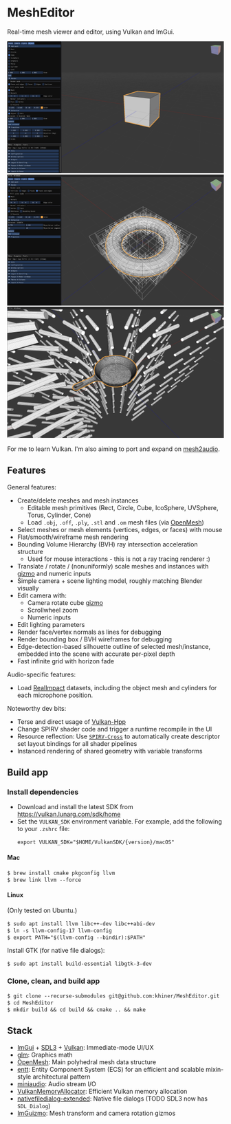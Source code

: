 # MeshEditor

Real-time mesh viewer and editor, using Vulkan and ImGui.

![](screenshots/cube.png)
![](screenshots/torus_bvh.png)
![](screenshots/real_impact_skillet.png)

For me to learn Vulkan.
I'm also aiming to port and expand on [mesh2audio](https://github.com/khiner/mesh2audio).

## Features

General features:
* Create/delete meshes and mesh instances
  - Editable mesh primitives (Rect, Circle, Cube, IcoSphere, UVSphere, Torus, Cylinder, Cone)
  - Load `.obj`, `.off`, `.ply`, `.stl` and `.om` mesh files (via [OpenMesh](https://gitlab.vci.rwth-aachen.de:9000/OpenMesh/OpenMesh))
* Select meshes or mesh elements (vertices, edges, or faces) with mouse
* Flat/smooth/wireframe mesh rendering
* Bounding Volume Hierarchy (BVH) ray intersection acceleration structure
  - Used for mouse interactions - this is not a ray tracing renderer :)
* Translate / rotate / (nonuniformly) scale meshes and instances with [gizmo]([ImGuizmo](https://github.com/CedricGuillemet/ImGuizmo)) and numeric inputs
* Simple camera + scene lighting model, roughly matching Blender visually
* Edit camera with:
  - Camera rotate cube [gizmo]([ImGuizmo](https://github.com/CedricGuillemet/ImGuizmo))
  - Scrollwheel zoom
  - Numeric inputs
* Edit lighting parameters
* Render face/vertex normals as lines for debugging
* Render bounding box / BVH wireframes for debugging
* Edge-detection-based silhouette outline of selected mesh/instance, embedded into the scene with accurate per-pixel depth
* Fast infinite grid with horizon fade

Audio-specific features:
* Load [RealImpact](https://samuelpclarke.com/realimpact/) datasets, including the object mesh and cylinders for each microphone position.

Noteworthy dev bits:
* Terse and direct usage of [Vulkan-Hpp](https://github.com/KhronosGroup/Vulkan-Hpp)
* Change SPIRV shader code and trigger a runtime recompile in the UI
* Resource reflection: Use [`SPIRV-Cross`](https://github.com/KhronosGroup/SPIRV-Cross) to automatically create descriptor set layout bindings for all shader pipelines
* Instanced rendering of shared geometry with variable transforms

## Build app

### Install dependencies

- Download and install the latest SDK from https://vulkan.lunarg.com/sdk/home
- Set the `VULKAN_SDK` environment variable.
  For example, add the following to your `.zshrc` file:
  ```shell
  export VULKAN_SDK="$HOME/VulkanSDK/{version}/macOS"
  ```

#### Mac

```shell
$ brew install cmake pkgconfig llvm
$ brew link llvm --force
```

#### Linux

(Only tested on Ubuntu.)

```shell
$ sudo apt install llvm libc++-dev libc++abi-dev
$ ln -s llvm-config-17 llvm-config
$ export PATH="$(llvm-config --bindir):$PATH"
```

Install GTK (for native file dialogs):

```shell
$ sudo apt install build-essential libgtk-3-dev
```

### Clone, clean, and build app

```shell
$ git clone --recurse-submodules git@github.com:khiner/MeshEditor.git
$ cd MeshEditor
$ mkdir build && cd build && cmake .. && make
```

## Stack

- [ImGui](https://github.com/ocornut/imgui) + [SDL3](https://github.comlibsdl-org/SDL) + [Vulkan](https://www.vulkan.org/): Immediate-mode UI/UX
- [glm](https://github.com/g-truc/glm): Graphics math
- [OpenMesh](https://gitlab.vci.rwth-aachen.de:9000/OpenMesh/OpenMesh): Main polyhedral mesh data structure
- [entt](https://github.com/skypjack/entt): Entity Component System (ECS) for an efficient and scalable mixin-style architectural pattern
- [miniaudio](https://github.com/mackron/miniaudio): Audio stream I/O
- [VulkanMemoryAllocator](https://github.com/GPUOpen-LibrariesAndSDKs/VulkanMemoryAllocator): Efficient Vulkan memory allocation
- [nativefiledialog-extended](https://github.com/btzynativefiledialog-extended): Native file dialogs (TODO SDL3 now has `SDL_Dialog`)
- [ImGuizmo](https://github.com/CedricGuillemet/ImGuizmo): Mesh transform and camera rotation gizmos
